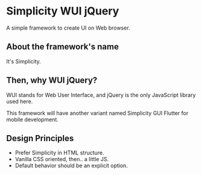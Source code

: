 # Simplicity WUI jQuery

A simple framework to create UI on Web browser.

## About the framework's name

It's Simplicity.

## Then, why WUI jQuery?

WUI stands for Web User Interface, and jQuery is the only JavaScript library used here.

This framework will have another variant named Simplicity GUI Flutter for mobile development.

## Design Principles

- Prefer Simplicity in HTML structure.
- Vanilla CSS oriented, then.. a little JS.
- Default behavior should be an explicit option.
